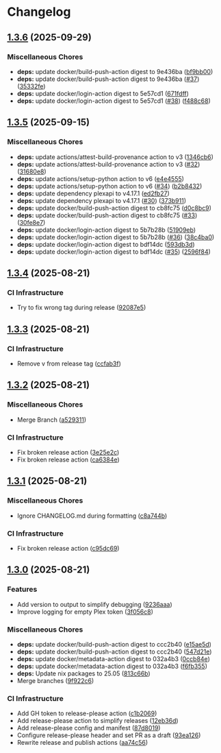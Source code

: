 # Changelog

## [1.3.6](https://github.com/MasterEvarior/plex-pinned-collection-randomizer/compare/1.3.5...1.3.6) (2025-09-29)


### Miscellaneous Chores

* **deps:** update docker/build-push-action digest to 9e436ba ([bf9bb00](https://github.com/MasterEvarior/plex-pinned-collection-randomizer/commit/bf9bb00e62c9f922a777a05812355b89011873cf))
* **deps:** update docker/build-push-action digest to 9e436ba ([#37](https://github.com/MasterEvarior/plex-pinned-collection-randomizer/issues/37)) ([35332fe](https://github.com/MasterEvarior/plex-pinned-collection-randomizer/commit/35332feecde1955177e03efa581273403ba74778))
* **deps:** update docker/login-action digest to 5e57cd1 ([671fdff](https://github.com/MasterEvarior/plex-pinned-collection-randomizer/commit/671fdff322a63b1406ba31fb3316aa82d8c70439))
* **deps:** update docker/login-action digest to 5e57cd1 ([#38](https://github.com/MasterEvarior/plex-pinned-collection-randomizer/issues/38)) ([f488c68](https://github.com/MasterEvarior/plex-pinned-collection-randomizer/commit/f488c681e41f94b1656bd1bac20a688b7e4dcee3))

## [1.3.5](https://github.com/MasterEvarior/plex-pinned-collection-randomizer/compare/1.3.4...1.3.5) (2025-09-15)


### Miscellaneous Chores

* **deps:** update actions/attest-build-provenance action to v3 ([1346cb6](https://github.com/MasterEvarior/plex-pinned-collection-randomizer/commit/1346cb66ed41f35b67ecf0962a9aedf4e40aa651))
* **deps:** update actions/attest-build-provenance action to v3 ([#32](https://github.com/MasterEvarior/plex-pinned-collection-randomizer/issues/32)) ([31680e8](https://github.com/MasterEvarior/plex-pinned-collection-randomizer/commit/31680e82001a74eeca08e08f81c0c43f64de665a))
* **deps:** update actions/setup-python action to v6 ([e4e4555](https://github.com/MasterEvarior/plex-pinned-collection-randomizer/commit/e4e45552cf3019570c1a76485b36e0087d4ed035))
* **deps:** update actions/setup-python action to v6 ([#34](https://github.com/MasterEvarior/plex-pinned-collection-randomizer/issues/34)) ([b2b8432](https://github.com/MasterEvarior/plex-pinned-collection-randomizer/commit/b2b8432e1c829b30aa12ba0b6762da022cd006cb))
* **deps:** update dependency plexapi to v4.17.1 ([ed2fb27](https://github.com/MasterEvarior/plex-pinned-collection-randomizer/commit/ed2fb27bf99c48932f8b06724e3226629c1038c8))
* **deps:** update dependency plexapi to v4.17.1 ([#30](https://github.com/MasterEvarior/plex-pinned-collection-randomizer/issues/30)) ([373b911](https://github.com/MasterEvarior/plex-pinned-collection-randomizer/commit/373b91149d0a264bf7a0ee3590c5e01c3ed6bf53))
* **deps:** update docker/build-push-action digest to cb8fc75 ([d0c8bc9](https://github.com/MasterEvarior/plex-pinned-collection-randomizer/commit/d0c8bc991ac9c74b341417a82e39dca4a988a711))
* **deps:** update docker/build-push-action digest to cb8fc75 ([#33](https://github.com/MasterEvarior/plex-pinned-collection-randomizer/issues/33)) ([30fe8e7](https://github.com/MasterEvarior/plex-pinned-collection-randomizer/commit/30fe8e7dfda5dbdad65193e9613395ecd619f646))
* **deps:** update docker/login-action digest to 5b7b28b ([51909eb](https://github.com/MasterEvarior/plex-pinned-collection-randomizer/commit/51909eb5f7fd998ef5e4bbbb6e97f5aefe8164d2))
* **deps:** update docker/login-action digest to 5b7b28b ([#36](https://github.com/MasterEvarior/plex-pinned-collection-randomizer/issues/36)) ([38c4ba0](https://github.com/MasterEvarior/plex-pinned-collection-randomizer/commit/38c4ba078e9a5127f176d1489c4da5d7b9fe979f))
* **deps:** update docker/login-action digest to bdf14dc ([593db3d](https://github.com/MasterEvarior/plex-pinned-collection-randomizer/commit/593db3dd66c02d00850b9a8dea9b316b1a7f435a))
* **deps:** update docker/login-action digest to bdf14dc ([#35](https://github.com/MasterEvarior/plex-pinned-collection-randomizer/issues/35)) ([2596f84](https://github.com/MasterEvarior/plex-pinned-collection-randomizer/commit/2596f84a74cd2cd5418ae0c6d869b63b0094024f))

## [1.3.4](https://github.com/MasterEvarior/plex-pinned-collection-randomizer/compare/v1.3.3...1.3.4) (2025-08-21)


### CI Infrastructure

* Try to fix wrong tag during release ([92087e5](https://github.com/MasterEvarior/plex-pinned-collection-randomizer/commit/92087e5120cb6d03a8eba0b142f0a9c1f06685e8))

## [1.3.3](https://github.com/MasterEvarior/plex-pinned-collection-randomizer/compare/1.3.2...v1.3.3) (2025-08-21)


### CI Infrastructure

* Remove v from release tag ([ccfab3f](https://github.com/MasterEvarior/plex-pinned-collection-randomizer/commit/ccfab3f9726c339b7b3032c5ac5c66b48bc20ab5))

## [1.3.2](https://github.com/MasterEvarior/plex-pinned-collection-randomizer/compare/v1.3.1...v1.3.2) (2025-08-21)


### Miscellaneous Chores

* Merge Branch ([a529311](https://github.com/MasterEvarior/plex-pinned-collection-randomizer/commit/a529311a5451f5400ea10f68dfc683b8665c785c))


### CI Infrastructure

* Fix broken release action ([3e25e2c](https://github.com/MasterEvarior/plex-pinned-collection-randomizer/commit/3e25e2cc225f89ca80e65beac3b5a9dee4a68e1a))
* Fix broken release action ([ca6384e](https://github.com/MasterEvarior/plex-pinned-collection-randomizer/commit/ca6384e1ffa3f3b620f81ce3e037efcb89b04d5c))

## [1.3.1](https://github.com/MasterEvarior/plex-pinned-collection-randomizer/compare/v1.3.0...v1.3.1) (2025-08-21)


### Miscellaneous Chores

* Ignore CHANGELOG.md during formatting ([c8a744b](https://github.com/MasterEvarior/plex-pinned-collection-randomizer/commit/c8a744b3f676d7b262e81c4ee0e9e047981d0a03))


### CI Infrastructure

* Fix broken release action ([c95dc69](https://github.com/MasterEvarior/plex-pinned-collection-randomizer/commit/c95dc693da1ff0f0614ad3ff4cafa79e0106130e))

## [1.3.0](https://github.com/MasterEvarior/plex-pinned-collection-randomizer/compare/1.2.2...v1.3.0) (2025-08-21)


### Features

* Add version to output to simplify debugging ([9236aaa](https://github.com/MasterEvarior/plex-pinned-collection-randomizer/commit/9236aaa5399c88ed113d3b1ff40e17f506faae6b))
* Improve logging for empty Plex token ([3f056c8](https://github.com/MasterEvarior/plex-pinned-collection-randomizer/commit/3f056c850f22c61d1e5313009cdbcb73ebf4d088))


### Miscellaneous Chores

* **deps:** update docker/build-push-action digest to ccc2b40 ([e15ae5d](https://github.com/MasterEvarior/plex-pinned-collection-randomizer/commit/e15ae5d935efb136325cfea08862818aa8502de0))
* **deps:** update docker/build-push-action digest to ccc2b40 ([547d21e](https://github.com/MasterEvarior/plex-pinned-collection-randomizer/commit/547d21e15480425c927f1fc5ba9dc4eb39a4d957))
* **deps:** update docker/metadata-action digest to 032a4b3 ([0ccb84e](https://github.com/MasterEvarior/plex-pinned-collection-randomizer/commit/0ccb84e058bc73df269317812b3e1afe157c4e79))
* **deps:** update docker/metadata-action digest to 032a4b3 ([f6fb355](https://github.com/MasterEvarior/plex-pinned-collection-randomizer/commit/f6fb355a3628d9dcb2c24855f6157c16988528b0))
* **deps:** Update nix packages to 25.05 ([813c66b](https://github.com/MasterEvarior/plex-pinned-collection-randomizer/commit/813c66ba09c6316dfdf43e2c49d230af06e679c1))
* Merge branches ([9f922c6](https://github.com/MasterEvarior/plex-pinned-collection-randomizer/commit/9f922c67beda8ae1d053045c65dbf72a3046dbf6))


### CI Infrastructure

* Add GH token to release-please action ([c1b2069](https://github.com/MasterEvarior/plex-pinned-collection-randomizer/commit/c1b20695efa97184ab93ad4c8ee84a2a1e4a6070))
* Add release-please action to simplify releases ([12eb36d](https://github.com/MasterEvarior/plex-pinned-collection-randomizer/commit/12eb36de4c0c9dfec6d25864c80c304282cd79f2))
* Add release-please config and manifest ([87d8019](https://github.com/MasterEvarior/plex-pinned-collection-randomizer/commit/87d8019ad43bcdbf18cf7477f67bb06aafa8cb0a))
* Configure release-please header and set PR as a draft ([93ea126](https://github.com/MasterEvarior/plex-pinned-collection-randomizer/commit/93ea126150b1f2602ef72c8708a82500dc13036d))
* Rewrite release and publish actions ([aa74c56](https://github.com/MasterEvarior/plex-pinned-collection-randomizer/commit/aa74c56c8c3bd89c5653fdf054d7ee6a9a1e49d7))
